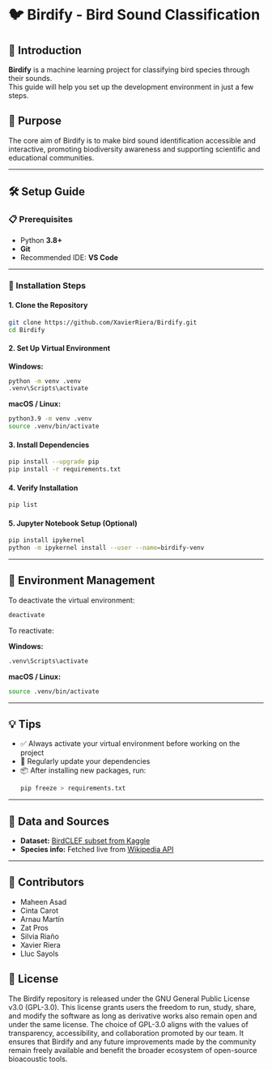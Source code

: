 # 🐦 Birdify - Bird Sound Classification

## 🌟 Introduction

**Birdify** is a machine learning project for classifying bird species through their sounds.  
This guide will help you set up the development environment in just a few steps.

## 🎯  Purpose
The core aim of Birdify is to make bird sound identification accessible and interactive, promoting biodiversity awareness and supporting scientific and educational communities.

---

## 🛠️ Setup Guide

### 📋 Prerequisites

- Python **3.8+**
- **Git**
- Recommended IDE: **VS Code**

---

### 🚀 Installation Steps

#### 1. Clone the Repository

```bash
git clone https://github.com/XavierRiera/Birdify.git
cd Birdify
```

#### 2. Set Up Virtual Environment

**Windows:**

```bash
python -m venv .venv
.venv\Scripts\activate
```

**macOS / Linux:**

```bash
python3.9 -m venv .venv
source .venv/bin/activate
```

#### 3. Install Dependencies

```bash
pip install --upgrade pip
pip install -r requirements.txt
```

#### 4. Verify Installation

```bash
pip list
```

#### 5. Jupyter Notebook Setup (Optional)

```bash
pip install ipykernel
python -m ipykernel install --user --name=birdify-venv
```

---

## 🔄 Environment Management

To deactivate the virtual environment:

```bash
deactivate
```

To reactivate:

**Windows:**

```bash
.venv\Scripts\activate
```

**macOS / Linux:**

```bash
source .venv/bin/activate
```

---

## 💡 Tips

- ✅ Always activate your virtual environment before working on the project  
- 🔄 Regularly update your dependencies  
- 📦 After installing new packages, run:
  ```bash
  pip freeze > requirements.txt
  ```

---

## 📁 Data and Sources

- **Dataset:** [BirdCLEF subset from Kaggle](https://www.kaggle.com/datasets)  
- **Species info:** Fetched live from [Wikipedia API](https://www.mediawiki.org/wiki/API:Main_page)

---
## 👥  Contributors
- Maheen Asad
- Cinta Carot
- Arnau Martín
- Zat Pros
- Silvia Riaño
- Xavier Riera
- Lluc Sayols

## 📄  License
The Birdify repository is released under the GNU General Public License v3.0 (GPL-3.0). This license grants users the freedom to run, study, share, and modify the software as long as derivative works also remain open and under the same license. The choice of GPL-3.0 aligns with the values of transparency, accessibility, and collaboration promoted by our team. It ensures that Birdify and any future improvements made by the community remain freely available and benefit the broader ecosystem of open-source bioacoustic tools.

